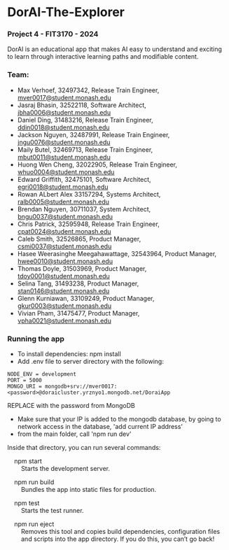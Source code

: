 # DorAI-The-Explorer #
### Project 4 - FIT3170 - 2024 ###
DorAI is an educational app that makes AI easy to understand and exciting to learn through interactive learning paths and modifiable content.
### Team: ###
- Max Verhoef, 32497342, Release Train Engineer, mver0017@student.monash.edu
- Jasraj Bhasin, 32522118, Software Architect, jbha0006@student.monash.edu
- Daniel Ding, 31483216, Release Train Engineer, ddin0018@student.monash.edu
- Jackson Nguyen, 32487991, Release Train Engineer, jngu0076@student.monash.edu
- Maily Butel, 32469713, Release Train Engineer, mbut0011@student.monash.edu
- Huong Wen Cheng, 32022905, Release Train Engineer, whuo0004@student.monash.edu
- Edward Griffith, 32475101, Software Architect, egri0018@student.monash.edu
- Rowan ALbert Alex 33157294, Systems Architect, ralb0005@student.monash.edu
- Brendan Nguyen, 30711037, System Architect, bngu0037@student.monash.edu
- Chris Patrick, 32595948, Release Train Engineer, cpat0024@student.monash.edu
- Caleb Smith, 32526865, Product Manager, csmi0037@student.monash.edu
- Hasee Weerasinghe Meegahawattage, 32543964, Product Manager, hwee0010@student.monash.edu
- Thomas Doyle, 31503969, Product Manager, tdoy0001@student.monash.edu
- Selina Tang, 31493238, Product Manager, stan0146@student.monash.edu
- Glenn Kurniawan, 33109249, Product Manager, gkur0003@student.monash.edu
- Vivian Pham, 31475477, Product Manager, vpha0021@student.monash.edu

### Running the app ###
- To install dependencies: npm install
- Add .env file to server directory with the following:
```
NODE_ENV = development
PORT = 5000
MONGO_URI = mongodb+srv://mver0017:<password>@doraicluster.yrznyo1.mongodb.net/DoraiApp
```

REPLACE <password> with the password from MongoDB 


- Make sure that your IP is added to the mongodb database, by going to network access in the database, 'add current IP address'
- from the main folder, call 'npm run dev'

Inside that directory, you can run several commands:

&nbsp;&nbsp;&nbsp;&nbsp;npm start\
&nbsp;&nbsp;&nbsp;&nbsp;&nbsp;&nbsp;&nbsp;&nbsp;Starts the development server.

&nbsp;&nbsp;&nbsp;&nbsp;npm run build\
&nbsp;&nbsp;&nbsp;&nbsp;&nbsp;&nbsp;&nbsp;&nbsp;Bundles the app into static files for production.

&nbsp;&nbsp;&nbsp;&nbsp;npm test\
&nbsp;&nbsp;&nbsp;&nbsp;&nbsp;&nbsp;&nbsp;&nbsp;Starts the test runner.

&nbsp;&nbsp;&nbsp;&nbsp;npm run eject\
&nbsp;&nbsp;&nbsp;&nbsp;&nbsp;&nbsp;&nbsp;&nbsp;Removes this tool and copies build dependencies, configuration files\
&nbsp;&nbsp;&nbsp;&nbsp;&nbsp;&nbsp;&nbsp;&nbsp;and scripts into the app directory. If you do this, you can’t go back!
